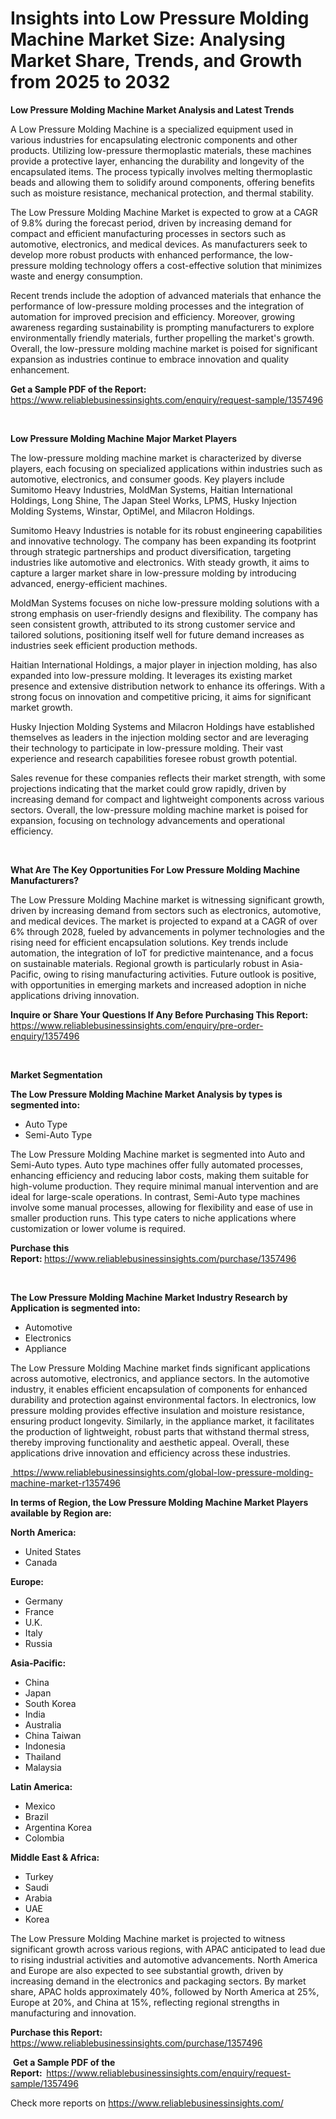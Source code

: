 <p><h1>Insights into Low Pressure Molding Machine Market Size: Analysing Market Share, Trends, and Growth from 2025 to 2032</h1></p><p><strong>Low Pressure Molding Machine Market Analysis and Latest Trends</strong></p>
<p><p>A Low Pressure Molding Machine is a specialized equipment used in various industries for encapsulating electronic components and other products. Utilizing low-pressure thermoplastic materials, these machines provide a protective layer, enhancing the durability and longevity of the encapsulated items. The process typically involves melting thermoplastic beads and allowing them to solidify around components, offering benefits such as moisture resistance, mechanical protection, and thermal stability.</p><p>The Low Pressure Molding Machine Market is expected to grow at a CAGR of 9.8% during the forecast period, driven by increasing demand for compact and efficient manufacturing processes in sectors such as automotive, electronics, and medical devices. As manufacturers seek to develop more robust products with enhanced performance, the low-pressure molding technology offers a cost-effective solution that minimizes waste and energy consumption.</p><p>Recent trends include the adoption of advanced materials that enhance the performance of low-pressure molding processes and the integration of automation for improved precision and efficiency. Moreover, growing awareness regarding sustainability is prompting manufacturers to explore environmentally friendly materials, further propelling the market's growth. Overall, the low-pressure molding machine market is poised for significant expansion as industries continue to embrace innovation and quality enhancement.</p></p>
<p><strong>Get a Sample PDF of the Report:&nbsp;</strong> <a href="https://www.reliablebusinessinsights.com/enquiry/request-sample/1357496?utm_campaign=3134&utm_medium=2&utm_source=Github&utm_content=ia&utm_term=08042025&utm_id=low-pressure-molding-machine">https://www.reliablebusinessinsights.com/enquiry/request-sample/1357496</a></p>
<p>&nbsp;</p>
<p><strong>Low Pressure Molding Machine Major Market Players</strong></p>
<p><p>The low-pressure molding machine market is characterized by diverse players, each focusing on specialized applications within industries such as automotive, electronics, and consumer goods. Key players include Sumitomo Heavy Industries, MoldMan Systems, Haitian International Holdings, Long Shine, The Japan Steel Works, LPMS, Husky Injection Molding Systems, Winstar, OptiMel, and Milacron Holdings.</p><p>Sumitomo Heavy Industries is notable for its robust engineering capabilities and innovative technology. The company has been expanding its footprint through strategic partnerships and product diversification, targeting industries like automotive and electronics. With steady growth, it aims to capture a larger market share in low-pressure molding by introducing advanced, energy-efficient machines.</p><p>MoldMan Systems focuses on niche low-pressure molding solutions with a strong emphasis on user-friendly designs and flexibility. The company has seen consistent growth, attributed to its strong customer service and tailored solutions, positioning itself well for future demand increases as industries seek efficient production methods.</p><p>Haitian International Holdings, a major player in injection molding, has also expanded into low-pressure molding. It leverages its existing market presence and extensive distribution network to enhance its offerings. With a strong focus on innovation and competitive pricing, it aims for significant market growth.</p><p>Husky Injection Molding Systems and Milacron Holdings have established themselves as leaders in the injection molding sector and are leveraging their technology to participate in low-pressure molding. Their vast experience and research capabilities foresee robust growth potential.</p><p>Sales revenue for these companies reflects their market strength, with some projections indicating that the market could grow rapidly, driven by increasing demand for compact and lightweight components across various sectors. Overall, the low-pressure molding machine market is poised for expansion, focusing on technology advancements and operational efficiency.</p></p>
<p>&nbsp;</p>
<p><strong>What Are The Key Opportunities For Low Pressure Molding Machine Manufacturers?</strong></p>
<p><p>The Low Pressure Molding Machine market is witnessing significant growth, driven by increasing demand from sectors such as electronics, automotive, and medical devices. The market is projected to expand at a CAGR of over 6% through 2028, fueled by advancements in polymer technologies and the rising need for efficient encapsulation solutions. Key trends include automation, the integration of IoT for predictive maintenance, and a focus on sustainable materials. Regional growth is particularly robust in Asia-Pacific, owing to rising manufacturing activities. Future outlook is positive, with opportunities in emerging markets and increased adoption in niche applications driving innovation.</p></p>
<p><strong>Inquire or Share Your Questions If Any Before Purchasing This Report:</strong> <a href="https://www.reliablebusinessinsights.com/enquiry/pre-order-enquiry/1357496?utm_campaign=3134&utm_medium=2&utm_source=Github&utm_content=ia&utm_term=08042025&utm_id=low-pressure-molding-machine">https://www.reliablebusinessinsights.com/enquiry/pre-order-enquiry/1357496</a></p>
<p>&nbsp;</p>
<p><strong>Market Segmentation</strong></p>
<p><strong>The Low Pressure Molding Machine Market Analysis by types is segmented into:</strong></p>
<p><ul><li>Auto Type</li><li>Semi-Auto Type</li></ul></p>
<p><p>The Low Pressure Molding Machine market is segmented into Auto and Semi-Auto types. Auto type machines offer fully automated processes, enhancing efficiency and reducing labor costs, making them suitable for high-volume production. They require minimal manual intervention and are ideal for large-scale operations. In contrast, Semi-Auto type machines involve some manual processes, allowing for flexibility and ease of use in smaller production runs. This type caters to niche applications where customization or lower volume is required.</p></p>
<p><strong>Purchase this Report:&nbsp;</strong><a href="https://www.reliablebusinessinsights.com/purchase/1357496?utm_campaign=3134&utm_medium=2&utm_source=Github&utm_content=ia&utm_term=08042025&utm_id=low-pressure-molding-machine">https://www.reliablebusinessinsights.com/purchase/1357496</a></p>
<p>&nbsp;</p>
<p><strong>The Low Pressure Molding Machine Market Industry Research by Application is segmented into:</strong></p>
<p><ul><li>Automotive</li><li>Electronics</li><li>Appliance</li></ul></p>
<p><p>The Low Pressure Molding Machine market finds significant applications across automotive, electronics, and appliance sectors. In the automotive industry, it enables efficient encapsulation of components for enhanced durability and protection against environmental factors. In electronics, low pressure molding provides effective insulation and moisture resistance, ensuring product longevity. Similarly, in the appliance market, it facilitates the production of lightweight, robust parts that withstand thermal stress, thereby improving functionality and aesthetic appeal. Overall, these applications drive innovation and efficiency across these industries.</p></p>
<p><a href="https://www.reliablebusinessinsights.com/global-low-pressure-molding-machine-market-r1357496?utm_campaign=3134&utm_medium=2&utm_source=Github&utm_content=ia&utm_term=08042025&utm_id=low-pressure-molding-machine">&nbsp;https://www.reliablebusinessinsights.com/global-low-pressure-molding-machine-market-r1357496</a></p>
<p><strong>In terms of Region, the Low Pressure Molding Machine Market Players available by Region are:</strong></p>
<p>
    <p> <strong> North America: </strong>
        <ul>
            <li>United States</li>
            <li>Canada</li>
        </ul>
        </p> 
    <p> <strong> Europe: </strong>
        <ul>
            <li>Germany</li>
            <li>France</li>
            <li>U.K.</li>
            <li>Italy</li>
            <li>Russia</li>
        </ul>
        </p> 
    <p> <strong> Asia-Pacific: </strong>
        <ul>
            <li>China</li>
            <li>Japan</li>
            <li>South Korea</li>
            <li>India</li>
            <li>Australia</li>
            <li>China Taiwan</li>
            <li>Indonesia</li>
            <li>Thailand</li>
            <li>Malaysia</li>
        </ul>
        </p> 
    <p> <strong> Latin America: </strong>
        <ul>
            <li>Mexico</li>
            <li>Brazil</li>
            <li>Argentina Korea</li>
            <li>Colombia</li>
        </ul>
        </p> 
    <p> <strong> Middle East & Africa: </strong>
        <ul>
            <li>Turkey</li>
            <li>Saudi</li>
            <li>Arabia</li>
            <li>UAE</li>
            <li>Korea</li>
        </ul>
    </p>
    </p>
<p><p>The Low Pressure Molding Machine market is projected to witness significant growth across various regions, with APAC anticipated to lead due to rising industrial activities and automotive advancements. North America and Europe are also expected to see substantial growth, driven by increasing demand in the electronics and packaging sectors. By market share, APAC holds approximately 40%, followed by North America at 25%, Europe at 20%, and China at 15%, reflecting regional strengths in manufacturing and innovation.</p></p>
<p><strong>Purchase this Report: </strong><a href="https://www.reliablebusinessinsights.com/purchase/1357496?utm_campaign=3134&utm_medium=2&utm_source=Github&utm_content=ia&utm_term=08042025&utm_id=low-pressure-molding-machine">https://www.reliablebusinessinsights.com/purchase/1357496</a></p>
<p>&nbsp;<strong>Get a Sample PDF of the Report:&nbsp;&nbsp;</strong><a href="https://www.reliablebusinessinsights.com/enquiry/request-sample/1357496?utm_campaign=3134&utm_medium=2&utm_source=Github&utm_content=ia&utm_term=08042025&utm_id=low-pressure-molding-machine">https://www.reliablebusinessinsights.com/enquiry/request-sample/1357496</a></p>
<p><strong></strong></p>
<p>Check more reports on <a href="https://www.reliablebusinessinsights.com/?utm_campaign=3134&utm_medium=2&utm_source=Github&utm_content=ia&utm_term=08042025&utm_id=low-pressure-molding-machine">https://www.reliablebusinessinsights.com/</a></p>